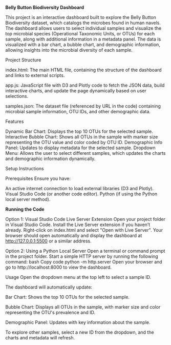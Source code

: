 **Belly Button Biodiversity Dashboard**

This project is an interactive dashboard built to explore the Belly Button Biodiversity dataset, which catalogs the microbes found in human navels. The dashboard allows users to select individual samples and visualize the top microbial species (Operational Taxonomic Units, or OTUs) for each sample, along with additional information in a metadata panel. The data is visualized with a bar chart, a bubble chart, and demographic information, allowing insights into the microbial diversity of each sample.

Project Structure

index.html: The main HTML file, containing the structure of the dashboard and links to external scripts.

app.js: JavaScript file with D3 and Plotly code to fetch the JSON data, build interactive charts, and update the page dynamically based on user selections.

samples.json: The dataset file (referenced by URL in the code) containing microbial sample information, OTU IDs, and other demographic data.

Features

Dynamic Bar Chart: Displays the top 10 OTUs for the selected sample.
Interactive Bubble Chart: Shows all OTUs in the sample with marker size representing the OTU value and color coded by OTU ID.
Demographic Info Panel: Updates to display metadata for the selected sample.
Dropdown Menu: Allows the user to select different samples, which updates the charts and demographic information dynamically.

Setup Instructions

Prerequisites
Ensure you have:

An active internet connection to load external libraries (D3 and Plotly).
Visual Studio Code (or another code editor).
Python (if using the Python local server method).

**Running the Code**

Option 1: 
Visual Studio Code Live Server Extension
Open your project folder in Visual Studio Code.
Install the Live Server extension if you haven’t already.
Right-click on index.html and select "Open with Live Server".
Your browser should open automatically and display the dashboard at http://127.0.0.1:5500 or a similar address.

Option 2:
Using a Python Local Server
Open a terminal or command prompt in the project folder.
Start a simple HTTP server by running the following command:
bash
Copy code
python -m http.server
Open your browser and go to http://localhost:8000 to view the dashboard.

Usage
Open the dropdown menu at the top left to select a sample ID.

The dashboard will automatically update:

Bar Chart: Shows the top 10 OTUs for the selected sample.

Bubble Chart: Displays all OTUs in the sample, with marker size and color representing the OTU's prevalence and ID.

Demographic Panel: Updates with key information about the sample.

To explore other samples, select a new ID from the dropdown, and the charts and metadata will refresh.
